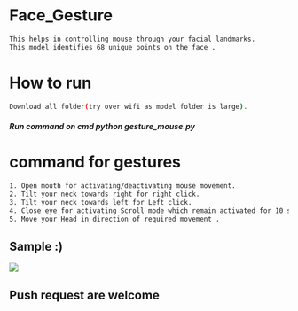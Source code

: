 # Face_Gesture
 
```bash  
This helps in controlling mouse through your facial landmarks. 
This model identifies 68 unique points on the face . 
```     
# How to run   
```bash      
Download all folder(try over wifi as model folder is large).
``` 
##### Run command on cmd  python gesture_mouse.py 
 
  
# command for gestures
```bash
1. Open mouth for activating/deactivating mouse movement.
2. Tilt your neck towards right for right click.
3. Tilt your neck towards left for Left click.
4. Close eye for activating Scroll mode which remain activated for 10 seconds.
5. Move your Head in direction of required movement .
```

## Sample :)
<img src="Sample/example.gif">   

## Push request are welcome 
       
  
